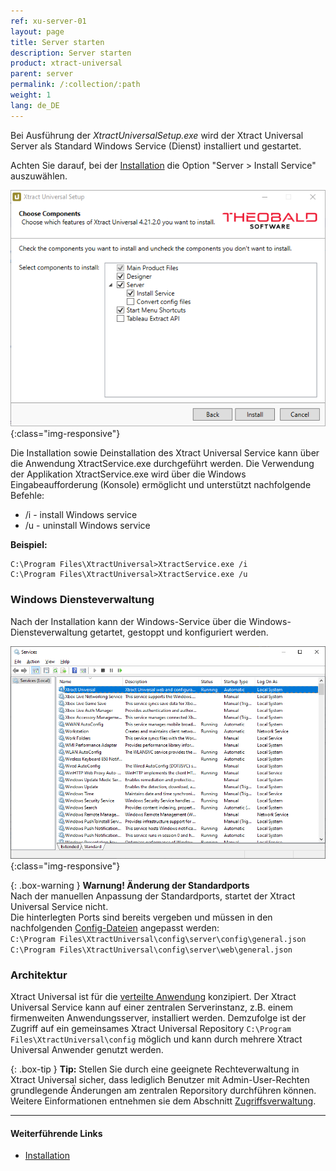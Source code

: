 ```yaml
---
ref: xu-server-01
layout: page
title: Server starten
description: Server starten
product: xtract-universal
parent: server
permalink: /:collection/:path
weight: 1
lang: de_DE
---
```


Bei Ausführung der *XtractUniversalSetup.exe* wird der Xtract Universal Server als Standard Windows Service (Dienst) installiert und gestartet.

Achten Sie darauf, bei der [Installation](./introduction/installation-and-update) die Option "Server > Install Service" auszuwählen.

![Services-Install](/img/content/xu/XU_Setup_3.png){:class="img-responsive"}

Die Installation sowie Deinstallation des Xtract Universal Service kann über die Anwendung XtractService.exe durchgeführt werden.
Die Verwendung der Applikation XtractService.exe wird über die Windows Eingabeaufforderung (Konsole) ermöglicht und unterstützt nachfolgende Befehle:

- /i - install Windows service
- /u - uninstall Windows service

**Beispiel:**
```
C:\Program Files\XtractUniversal>XtractService.exe /i
C:\Program Files\XtractUniversal>XtractService.exe /u
```

### Windows Diensteverwaltung

Nach der Installation kann der Windows-Service über die Windows-Diensteverwaltung getartet, gestoppt und konfiguriert werden.

![Services-Start-Server](/img/content/Services-Start-Server.png){:class="img-responsive"}


{: .box-warning }
**Warnung! Änderung der Standardports**<br>
Nach der manuellen Anpassung der Standardports, startet der Xtract Universal Service nicht.<br>
Die hinterlegten Ports sind bereits vergeben und müssen in den nachfolgenden [Config-Dateien](./ports) angepasst werden:<br>
`C:\Program Files\XtractUniversal\config\server\config\general.json`<br>
`C:\Program Files\XtractUniversal\config\server\web\general.json`

### Architektur

Xtract Universal ist für die [verteilte Anwendung](../einfuehrung#grundfunktionalit%C3%A4t---architektur) konzipiert. Der Xtract Universal Service kann auf einer zentralen Serverinstanz, z.B. einem firmenweiten Anwendungsserver, installiert werden.
Demzufolge ist der Zugriff auf ein gemeinsames Xtract Universal Repository `C:\Program Files\XtractUniversal\config` möglich und kann durch mehrere Xtract Universal Anwender genutzt werden.

{: .box-tip }
**Tip:** Stellen Sie durch eine geeignete Rechteverwaltung in Xtract Universal sicher, dass lediglich Benutzer mit Admin-User-Rechten grundlegende Änderungen am zentralen Reporsitory durchführen können. Weitere Einformationen entnehmen sie dem Abschnitt [Zugriffsverwaltung](../sicherheit/zugriffsverwaltung).

*****
#### Weiterführende Links
- [Installation](./einfuehrung/installation-und-update)


